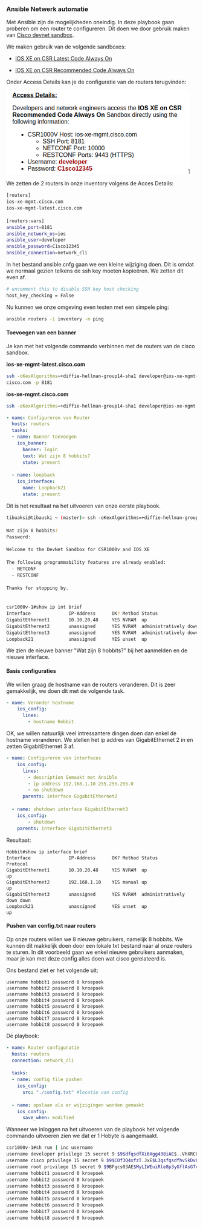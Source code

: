 ### Ansible Netwerk automatie

Met Ansible zijn de mogelijkheden oneindig. In deze playbook gaan proberen om een router te configureren. Dit doen we door gebruik maken van [Cisco devnet sandbox](https://devnetsandbox.cisco.com/RM/Topology). 

We maken gebruik van de volgende sandboxes:

- [IOS XE on CSR Latest Code Always On](https://devnetsandbox.cisco.com/RM/Diagram/Index/38ded1f0-16ce-43f2-8df5-43a40ebf752e?diagramType=Topology)

- [IOS XE on CSR Recommended Code Always On](https://devnetsandbox.cisco.com/RM/Diagram/Index/27d9747a-db48-4565-8d44-df318fce37ad?diagramType=Topology)

Onder Access Details kan je de configuratie van de routers terugvinden:

<img src="pic-selected-200518-2222-29.png"/>

We zetten de 2 routers in onze inventory volgens de Acces Details:
```bash
[routers]
ios-xe-mgmt.cisco.com 
ios-xe-mgmt-latest.cisco.com

[routers:vars]
ansible_port=8181
ansible_network_os=ios
ansible_user=developer
ansible_password=C1sco12345
ansible_connection=network_cli
```

In het bestand ansible.cnfg gaan we een kleine wijziging doen. Dit is omdat we normaal gezien telkens de ssh key moeten kopieëren. We zetten dit even af.

```bash
# uncomment this to disable SSH key host checking
host_key_checking = False
```

Nu kunnen we onze omgeving even testen met een simpele ping:

```bash
ansible routers -i inventory -m ping
```

#### Toevoegen van een banner

Je kan met het volgende commando verbinnen met de routers van de cisco sandbox.

**ios-xe-mgmt-latest.cisco.com**
```bash
ssh -oKexAlgorithms=+diffie-hellman-group14-sha1 developer@ios-xe-mgmt-latest.
cisco.com -p 8181
```
**ios-xe-mgmt.cisco.com**
```bash
ssh -oKexAlgorithms=+diffie-hellman-group14-sha1 developer@ios-xe-mgmt.cisco.com -p 8181
```

```yml
- name: Configureren van Router
  hosts: routers
  tasks:
  - name: Banner toevoegen
    ios_banner:
      banner: login
      text: Wat zijn 8 hobbits?
      state: present

  - name: loopback
    ios_interface:
      name: Loopback21
      state: present 
```

Dit is het resultaat na het uitvoeren van onze eerste playbook.

```bash
tibuaksi@tibauski ~ (master)> ssh -oKexAlgorithms=+diffie-hellman-group14-sha1 developer@ios-xe-mgmt-latest.cisco.com -p 8181

Wat zijn 8 hobbits?
Password:

Welcome to the DevNet Sandbox for CSR1000v and IOS XE

The following programmability features are already enabled:
  - NETCONF
  - RESTCONF

Thanks for stopping by.


csr1000v-1#show ip int brief
Interface              IP-Address      OK? Method Status                Protocol
GigabitEthernet1       10.10.20.48     YES NVRAM  up                    up
GigabitEthernet2       unassigned      YES NVRAM  administratively down down
GigabitEthernet3       unassigned      YES NVRAM  administratively down down
Loopback21             unassigned      YES unset  up                    up

```

We zien de nieuwe banner "Wat zijn 8 hobbits?" bij het aanmelden en de nieuwe interface.

#### Basis configuraties

We willen graag de hostname van de routers veranderen. Dit is zeer gemakkelijk, we doen dit met de volgende task.

```yml
- name: Verander hostname
    ios_config: 
      lines:
        - hostname Hobbit

```

OK, we willen natuurlijk veel intressantere dingen doen dan enkel de hostname veranderen. We stellen het ip addres van GigabitEthernet 2 in en zetten GigabitEthernet 3 af.

```yml
- name: Configureren van interfaces
    ios_config:
      lines:
        - description Gemaakt met Ansible
        - ip address 192.168.1.10 255.255.255.0
        - no shutdown
      parents: interface GigabitEthernet2
  
  - name: shutdown interface GigabitEthernet3
    ios_config:
        - shutdown 
    parents: interface GigabitEthernet3
```

Resultaat:

```shell
Hobbit#show ip interface brief
Interface              IP-Address      OK? Method Status                Protocol
GigabitEthernet1       10.10.20.48     YES NVRAM  up                    up
GigabitEthernet2       192.168.1.10    YES manual up                    up
GigabitEthernet3       unassigned      YES NVRAM  administratively down down
Loopback21             unassigned      YES unset  up                    up

```

#### Pushen van config.txt naar routers

Op onze routers willen we 8 nieuwe gebruikers, namelijk 8 hobbits.
We kunnen dit makkelijk doen door een lokale txt bestand naar al onze routers te sturen. In dit voorbeeld gaan we enkel nieuwe gebruikers aanmaken, maar je kan met deze config alles doen wat cisco gerelateerd is.

Ons bestand ziet er het volgende uit:

```
username hobbit1 password 0 kroepoek 
username hobbit2 password 0 kroepoek 
username hobbit3 password 0 kroepoek 
username hobbit4 password 0 kroepoek 
username hobbit5 password 0 kroepoek 
username hobbit6 password 0 kroepoek 
username hobbit7 password 0 kroepoek 
username hobbit8 password 0 kroepoek 
```

De playbook:

```yml
- name: Router configuratie 
  hosts: routers
  connection: network_cli
  
  tasks:
  - name: config file pushen
    ios_config:
      src: "./config.txt" #locatie van config 

  - name: opslaan als er wijzigingen worden gemaakt
    ios_config:
      save_when: modified
```

Wanneer we inloggen na het uitvoeren van de playbook het volgende commando uitvoeren zien we dat er 1 Hobyte is aangemaakt.

```bash
csr1000v-1#sh run | inc username
username developer privilege 15 secret 9 $9$dfqsdfXi6Xgg438iAE$..VhXRCHiDQy3K2zmZLUlG9iZLbEQJ9wpUc2
username cisco privilege 15 secret 9 $9$COf3Q4xfzT.JxE$L3qsfqsdfhvSkDv88Hzdv/rPQjLNOjreYG2ocffHG7rls
username root privilege 15 secret 9 $9BFgcs03AE$MyLIWEuiRle8p3yGflAsGTcrJA6BdqsdfUUh/oWtyyfoMQXSI
username hobbit1 password 0 kroepoek
username hobbit2 password 0 kroepoek
username hobbit3 password 0 kroepoek
username hobbit4 password 0 kroepoek
username hobbit5 password 0 kroepoek
username hobbit6 password 0 kroepoek
username hobbit7 password 0 kroepoek
username hobbit8 password 0 kroepoek
```